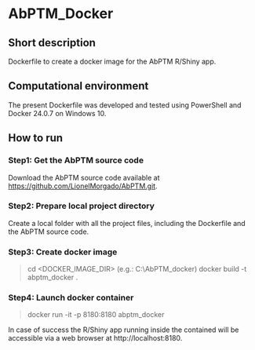 # AbPTM_Docker

## Short description
Dockerfile to create a docker image for the AbPTM R/Shiny app.

## Computational environment
The present Dockerfile was developed and tested using PowerShell and Docker 24.0.7 on Windows 10.

## How to run
### Step1: Get the AbPTM source code
Download the AbPTM source code available at https://github.com/LionelMorgado/AbPTM.git.
### Step2: Prepare local project directory
Create a local folder with all the project files, including the Dockerfile and the AbPTM source code.
### Step3: Create docker image
>cd <DOCKER_IMAGE_DIR> (e.g.: C:\AbPTM_docker)
>docker build -t abptm_docker .
### Step4: Launch docker container
>docker run -it -p 8180:8180 abptm_docker

In case of success the R/Shiny app running inside the contained will be accessible via a web browser at http://localhost:8180.

